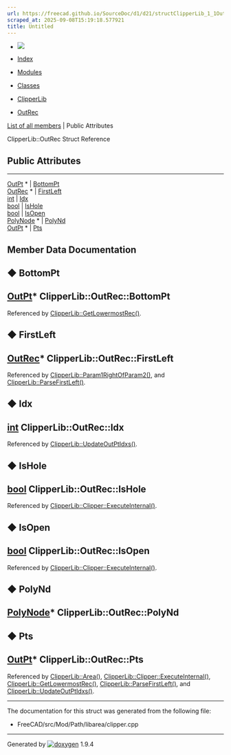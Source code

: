 ```yaml
---
url: https://freecad.github.io/SourceDoc/d1/d21/structClipperLib_1_1OutRec.html
scraped_at: 2025-09-08T15:19:18.577921
title: Untitled
---
```


  * [ ![](https://www.freecad.org/svg/logo-freecad.svg) ](https://freecadweb.org "FreeCAD")
  * [Index](../../index.html "Index")
  * [Modules](../../modules.html "Modules list")
  * [Classes](../../annotated.html "Annotated list")

  * [ClipperLib](../../df/db2/namespaceClipperLib.html)
  * [OutRec](../../d1/d21/structClipperLib_1_1OutRec.html)

[List of all members](../../d7/dfc/structClipperLib_1_1OutRec-members.html) | Public Attributes

ClipperLib::OutRec Struct Reference

##  Public Attributes  
  
---  
[OutPt](../../d1/de7/structClipperLib_1_1OutPt.html) * | [BottomPt](../../d1/d21/structClipperLib_1_1OutRec.html#adc4d612df109de83dca298204176ff0c)  
[OutRec](../../d1/d21/structClipperLib_1_1OutRec.html) * | [FirstLeft](../../d1/d21/structClipperLib_1_1OutRec.html#aa8baa934f1a7687a16b88a579dec3dd4)  
[int](../../d1/da0/classint.html) | [Idx](../../d1/d21/structClipperLib_1_1OutRec.html#ae2c437dec114034a456a7238ab6d8055)  
[bool](../../d9/db9/classbool.html) | [IsHole](../../d1/d21/structClipperLib_1_1OutRec.html#a18b2b534b717139528047ba10a1c805c)  
[bool](../../d9/db9/classbool.html) | [IsOpen](../../d1/d21/structClipperLib_1_1OutRec.html#a065731c084453a818939c219868a2fcc)  
[PolyNode](../../da/d87/classClipperLib_1_1PolyNode.html) * | [PolyNd](../../d1/d21/structClipperLib_1_1OutRec.html#a334af720a9e0a815ba690e80e32bebd1)  
[OutPt](../../d1/de7/structClipperLib_1_1OutPt.html) * | [Pts](../../d1/d21/structClipperLib_1_1OutRec.html#a82e9cba88d46d0d60db0b0365c6bd02e)  
  
## Member Data Documentation

## ◆ BottomPt

[OutPt](../../d1/de7/structClipperLib_1_1OutPt.html)*
ClipperLib::OutRec::BottomPt  
---  
  
Referenced by
[ClipperLib::GetLowermostRec()](../../df/db2/namespaceClipperLib.html#a3b36c0993f124dd3235ed1dd468d4192).

## ◆ FirstLeft

[OutRec](../../d1/d21/structClipperLib_1_1OutRec.html)*
ClipperLib::OutRec::FirstLeft  
---  
  
Referenced by
[ClipperLib::Param1RightOfParam2()](../../df/db2/namespaceClipperLib.html#a9fa2d4b54b71a1e746caf62d31ee0083),
and
[ClipperLib::ParseFirstLeft()](../../df/db2/namespaceClipperLib.html#aefe525a9ade2358580a1b2789db553c9).

## ◆ Idx

[int](../../d1/da0/classint.html) ClipperLib::OutRec::Idx  
---  
  
Referenced by
[ClipperLib::UpdateOutPtIdxs()](../../df/db2/namespaceClipperLib.html#a06a3e837b8fbaa3fc7e2640a8e4fe4a2).

## ◆ IsHole

[bool](../../d9/db9/classbool.html) ClipperLib::OutRec::IsHole  
---  
  
Referenced by
[ClipperLib::Clipper::ExecuteInternal()](../../d3/d1b/classClipperLib_1_1Clipper.html#a3e8757e5f8a6ffcb7fd0f9630fde02d3).

## ◆ IsOpen

[bool](../../d9/db9/classbool.html) ClipperLib::OutRec::IsOpen  
---  
  
Referenced by
[ClipperLib::Clipper::ExecuteInternal()](../../d3/d1b/classClipperLib_1_1Clipper.html#a3e8757e5f8a6ffcb7fd0f9630fde02d3).

## ◆ PolyNd

[PolyNode](../../da/d87/classClipperLib_1_1PolyNode.html)*
ClipperLib::OutRec::PolyNd  
---  
  
## ◆ Pts

[OutPt](../../d1/de7/structClipperLib_1_1OutPt.html)* ClipperLib::OutRec::Pts  
---  
  
Referenced by
[ClipperLib::Area()](../../df/db2/namespaceClipperLib.html#ae138536c4535e0a97e2e5787ae41bac3),
[ClipperLib::Clipper::ExecuteInternal()](../../d3/d1b/classClipperLib_1_1Clipper.html#a3e8757e5f8a6ffcb7fd0f9630fde02d3),
[ClipperLib::GetLowermostRec()](../../df/db2/namespaceClipperLib.html#a3b36c0993f124dd3235ed1dd468d4192),
[ClipperLib::ParseFirstLeft()](../../df/db2/namespaceClipperLib.html#aefe525a9ade2358580a1b2789db553c9),
and
[ClipperLib::UpdateOutPtIdxs()](../../df/db2/namespaceClipperLib.html#a06a3e837b8fbaa3fc7e2640a8e4fe4a2).

* * *

The documentation for this struct was generated from the following file:

  * FreeCAD/src/Mod/Path/libarea/clipper.cpp

* * *

Generated by
[![doxygen](../../doxygen.svg)](https://www.doxygen.org/index.html) 1.9.4

